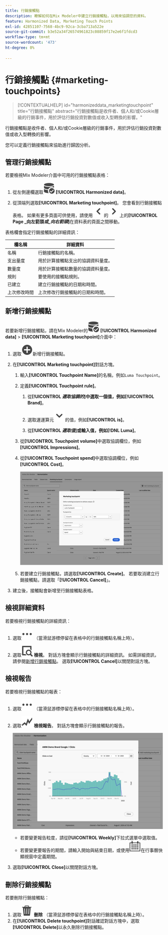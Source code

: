 ```yaml
---
title: 行銷接觸點
description: 瞭解如何在Mix Modeler中建立行銷接觸點，以用來協調您的資料。
feature: Harmonized Data, Marketing Touch Points
exl-id: 42851107-7568-4bc9-92ca-3cba713a522e
source-git-commit: b3e52a34f26574961823c08859f17e2e6f1fdcd3
workflow-type: tm+mt
source-wordcount: '473'
ht-degree: 0%

---
```


# 行銷接觸點 {#marketing-touchpoints}

>[!CONTEXTUALHELP]
>id="harmonizeddata_marketingtouchpoint"
>title="行銷接觸點"
>abstract="行銷接觸點是收件者、個人和/或Cookie層級的行銷事件，用於評估行銷投資對數值或收入型轉換的影響。"


行銷接觸點是收件者、個人和/或Cookie層級的行銷事件，用於評估行銷投資對數值或收入型轉換的影響。

您可以定義行銷接觸點來協助進行歸因分析。

## 管理行銷接觸點

若要檢視Mix Modeler介面中可用的行銷接觸點表格：

1. 從左側邊欄選取![資料搜尋](/help/assets/icons/DataCheck.svg) **[!UICONTROL Harmonized data]**。

1. 從頂端列選取&#x200B;**[!UICONTROL Marketing touchpoint]**。 您會看到行銷接觸點表格。 如果有更多頁面可供使用，請使用![x](/help/assets/icons/ChevronLeft.svg)的![x](/help/assets/icons/ChevronRight.svg)上的&#x200B;**[!UICONTROL Page _向左箭頭&#x200B;_或_向右箭頭_]**&#x200B;在資料表的頁面之間移動。

表格欄會指定行銷接觸點的詳細資訊：

| 欄名稱 | 詳細資料 |
| --- | ---|
| 名稱 | 行銷接觸點的名稱。 |
| 支出量度 | 用於計算接觸點支出的協調資料量度。 |
| 數量度 | 用於計算接觸點數量的協調資料量度。 |
| 規則 | 要使用的接觸點規則。 |
| 已建立 | 建立行銷接觸點的日期和時間。 |
| 上次修改時間 | 上次修改行銷接觸點的日期和時間。 |


## 新增行銷接觸點

若要新增行銷接觸點，請在Mix Modeler的![DataSearch](/help/assets/icons/DataCheck.svg) **[!UICONTROL Harmonized data]** > **[!UICONTROL Marketing touchpoint]**&#x200B;介面中：

1. 選取![新增](/help/assets/icons/AddCircle.svg)新增行銷接觸點。

1. 在&#x200B;**[!UICONTROL Marketing touchpoint]**&#x200B;對話方塊。

   1. 輸入&#x200B;**[!UICONTROL Touchpoint Name]**&#x200B;的名稱，例如`Luma Touchpoint`。

   1. 定義&#x200B;**[!UICONTROL Touchpoint rule]**。

      1. 從&#x200B;**[!UICONTROL *選取協調的&#x200B;*]**中選取一個值，例如&#x200B;**[!UICONTROL Brand]**。

      1. 選取運運算元![V](/help/assets/icons/ChevronDown.svg)的值，例如&#x200B;**[!UICONTROL is]**。

      1. 從&#x200B;**[!UICONTROL *選取值&#x200B;*]**或輸入值，例如&#x200B;**[!DNL Luma]**。

   1. 從&#x200B;**[!UICONTROL Touchpoint volume]**&#x200B;中選取協調欄位，例如&#x200B;**[!UICONTROL Impressions]**。

   1. 從&#x200B;**[!UICONTROL Touchpoint spend]**&#x200B;中選取協調欄位，例如&#x200B;**[!UICONTROL Cost]**。

      ![行銷接觸點](/help/assets/create-touchpoint.png)

   1. 若要建立行銷接觸點，請選取&#x200B;**[!UICONTROL Create]**。 若要取消建立行銷接觸點，請選取「**[!UICONTROL Cancel]**」。

1. 建立後，接觸點會新增至行銷接觸點表格。


## 檢視詳細資料

若要檢視行銷接觸點的詳細資訊：

1. 選取![更多](/help/assets/icons/More.svg) （當滑鼠游標停留在表格中的行銷接觸點名稱上時）。

1. 選取![檢視](/help/assets/icons/ViewDetail.svg) **檢視**。 對話方塊會顯示行銷接觸點的詳細資訊。 如需詳細資訊，請參閱[新增行銷接觸點](#add-a-marketing-touchpoint)。 選取&#x200B;**[!UICONTROL Cancel]**&#x200B;以關閉對話方塊。


## 檢視報告

若要檢視行銷接觸點的報表：

1. 選取![更多](/help/assets/icons/More.svg) （當滑鼠游標停留在表格中的行銷接觸點名稱上時）。

1. 選取![GraphTrend](/help/assets/icons/GraphTrend.svg) **檢視報告**。 對話方塊會顯示行銷接觸點的報告。

   ![行銷接觸點檢視報告](../assets/marketingtouchpoint-view-report.png)

   * 若要變更報告粒度，請從&#x200B;**[!UICONTROL Weekly]**&#x200B;下拉式選單中選取值。
   * 若要變更要報告的期間，請輸入開始與結束日期，或使用![行事曆](/help/assets/icons/Calendar.svg)在行事曆快顯視窗中定義期間。

1. 選取&#x200B;**[!UICONTROL Close]**&#x200B;以關閉對話方塊。

## 刪除行銷接觸點

若要刪除行銷接觸點：

1. 選取![刪除](/help/assets/icons/Delete.svg) **刪除** （當滑鼠游標停留在表格中的行銷接觸點名稱上時）。
1. 在&#x200B;**[!UICONTROL Delete touchpoint]**&#x200B;對話確認對話方塊中，選取&#x200B;**[!UICONTROL Delete]**&#x200B;以永久刪除行銷接觸點。

